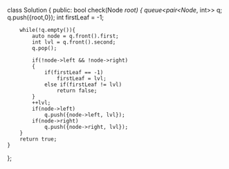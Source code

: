 class Solution {
public:
    bool check(Node *root)
    {
        queue<pair<Node*, int>> q; 
        q.push({root,0});
        int firstLeaf = -1;
        
        while(!q.empty()){
            auto node = q.front().first;
            int lvl = q.front().second;
            q.pop();
            
            if(!node->left && !node->right)
            {
                if(firstLeaf == -1)
                    firstLeaf = lvl;
                else if(firstLeaf != lvl) 
                    return false;
            }
            ++lvl;
            if(node->left) 
                q.push({node->left, lvl});
            if(node->right) 
                q.push({node->right, lvl});
        }
        return true;
    }
};
